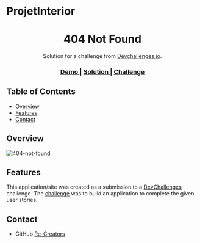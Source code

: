 # ProjetInterior
<!-- Please update value in the {}  -->

<h1 align="center"> 404 Not Found</h1>

<div align="center">
   Solution for a challenge from  <a href="http://devchallenges.io" target="_blank">Devchallenges.io</a>.
</div>

<div align="center">
  <h3>
    <a href="https://404-challanges.netlify.app/">
      Demo
    </a>
    <span> | </span>
    <a href="https://devchallenges.io/solutions/ko9wN9HFEK95DByXJ8hB">
      Solution
    </a>
    <span> | </span>
    <a href="https://devchallenges.io/challenges/wBunSb7FPrIepJZAg0sY">
      Challenge
    </a>
  </h3>
</div>

<!-- TABLE OF CONTENTS -->

## Table of Contents

- [Overview](#overview)
- [Features](#features)
- [Contact](#contact)

<!-- OVERVIEW -->
## Overview
![404-not-found](https://user-images.githubusercontent.com/51537231/127993518-d1d7f6ea-e3f3-4d40-8f2d-98a68985925f.PNG)

## Features

<!-- List the features of your application or follow the template. Don't share the figma file here :) -->

This application/site was created as a submission to a [DevChallenges](https://devchallenges.io/challenges) challenge. The [challenge](https://devchallenges.io/challenges/wBunSb7FPrIepJZAg0sY) was to build an application to complete the given user stories.

## Contact

- GitHub [Re-Creators](https://github.com/Re-Creators)
